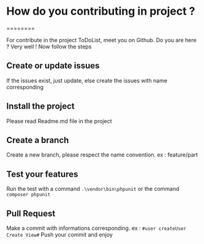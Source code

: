 # How do you contributing in project ?
========

For contribute in the project ToDoList, meet you on Github. Do you are here ? Very well !
Now follow the steps

## Create or update issues

If the issues exist, just update, else create the issues with name corresponding

## Install the project

Please read Readme.md file in the project

## Create a branch

Create a new branch, please respect the name convention. ex : feature/part

## Test your features

Run the test with a command `.\vendor\bin\phpunit` or the command `composer phpunit`

## Pull Request

Make a commit with informations corresponding. ex : `#user createUser Create View#`
Push your commit and enjoy
